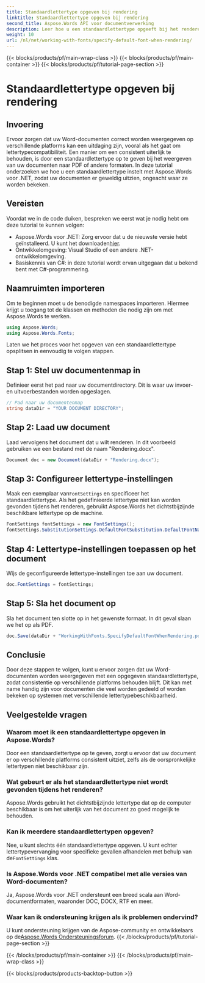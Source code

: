 ```yaml
---
title: Standaardlettertype opgeven bij rendering
linktitle: Standaardlettertype opgeven bij rendering
second_title: Aspose.Words API voor documentverwerking
description: Leer hoe u een standaardlettertype opgeeft bij het renderen van Word-documenten met Aspose.Words voor .NET. Zorg voor een consistente weergave van het document op alle platforms.
weight: 10
url: /nl/net/working-with-fonts/specify-default-font-when-rendering/
---
```


{{< blocks/products/pf/main-wrap-class >}}
{{< blocks/products/pf/main-container >}}
{{< blocks/products/pf/tutorial-page-section >}}

# Standaardlettertype opgeven bij rendering

## Invoering

Ervoor zorgen dat uw Word-documenten correct worden weergegeven op verschillende platforms kan een uitdaging zijn, vooral als het gaat om lettertypecompatibiliteit. Een manier om een consistent uiterlijk te behouden, is door een standaardlettertype op te geven bij het weergeven van uw documenten naar PDF of andere formaten. In deze tutorial onderzoeken we hoe u een standaardlettertype instelt met Aspose.Words voor .NET, zodat uw documenten er geweldig uitzien, ongeacht waar ze worden bekeken.

## Vereisten

Voordat we in de code duiken, bespreken we eerst wat je nodig hebt om deze tutorial te kunnen volgen:

- Aspose.Words voor .NET: Zorg ervoor dat u de nieuwste versie hebt geïnstalleerd. U kunt het downloaden[hier](https://releases.aspose.com/words/net/).
- Ontwikkelomgeving: Visual Studio of een andere .NET-ontwikkelomgeving.
- Basiskennis van C#: in deze tutorial wordt ervan uitgegaan dat u bekend bent met C#-programmering.

## Naamruimten importeren

Om te beginnen moet u de benodigde namespaces importeren. Hiermee krijgt u toegang tot de klassen en methoden die nodig zijn om met Aspose.Words te werken.

```csharp
using Aspose.Words;
using Aspose.Words.Fonts;
```

Laten we het proces voor het opgeven van een standaardlettertype opsplitsen in eenvoudig te volgen stappen.

## Stap 1: Stel uw documentenmap in

Definieer eerst het pad naar uw documentdirectory. Dit is waar uw invoer- en uitvoerbestanden worden opgeslagen.

```csharp
// Pad naar uw documentenmap
string dataDir = "YOUR DOCUMENT DIRECTORY";
```

## Stap 2: Laad uw document

Laad vervolgens het document dat u wilt renderen. In dit voorbeeld gebruiken we een bestand met de naam "Rendering.docx".

```csharp
Document doc = new Document(dataDir + "Rendering.docx");
```

## Stap 3: Configureer lettertype-instellingen

 Maak een exemplaar van`FontSettings` en specificeer het standaardlettertype. Als het gedefinieerde lettertype niet kan worden gevonden tijdens het renderen, gebruikt Aspose.Words het dichtstbijzijnde beschikbare lettertype op de machine.

```csharp
FontSettings fontSettings = new FontSettings();
fontSettings.SubstitutionSettings.DefaultFontSubstitution.DefaultFontName = "Arial Unicode MS";
```

## Stap 4: Lettertype-instellingen toepassen op het document

Wijs de geconfigureerde lettertype-instellingen toe aan uw document.

```csharp
doc.FontSettings = fontSettings;
```

## Stap 5: Sla het document op

Sla het document ten slotte op in het gewenste formaat. In dit geval slaan we het op als PDF.

```csharp
doc.Save(dataDir + "WorkingWithFonts.SpecifyDefaultFontWhenRendering.pdf");
```

## Conclusie

Door deze stappen te volgen, kunt u ervoor zorgen dat uw Word-documenten worden weergegeven met een opgegeven standaardlettertype, zodat consistentie op verschillende platforms behouden blijft. Dit kan met name handig zijn voor documenten die veel worden gedeeld of worden bekeken op systemen met verschillende lettertypebeschikbaarheid.


## Veelgestelde vragen

### Waarom moet ik een standaardlettertype opgeven in Aspose.Words?
Door een standaardlettertype op te geven, zorgt u ervoor dat uw document er op verschillende platforms consistent uitziet, zelfs als de oorspronkelijke lettertypen niet beschikbaar zijn.

### Wat gebeurt er als het standaardlettertype niet wordt gevonden tijdens het renderen?
Aspose.Words gebruikt het dichtstbijzijnde lettertype dat op de computer beschikbaar is om het uiterlijk van het document zo goed mogelijk te behouden.

### Kan ik meerdere standaardlettertypen opgeven?
 Nee, u kunt slechts één standaardlettertype opgeven. U kunt echter lettertypevervanging voor specifieke gevallen afhandelen met behulp van de`FontSettings` klas.

### Is Aspose.Words voor .NET compatibel met alle versies van Word-documenten?
Ja, Aspose.Words voor .NET ondersteunt een breed scala aan Word-documentformaten, waaronder DOC, DOCX, RTF en meer.

### Waar kan ik ondersteuning krijgen als ik problemen ondervind?
 U kunt ondersteuning krijgen van de Aspose-community en ontwikkelaars op de[Aspose.Words Ondersteuningsforum](https://forum.aspose.com/c/words/8).
{{< /blocks/products/pf/tutorial-page-section >}}

{{< /blocks/products/pf/main-container >}}
{{< /blocks/products/pf/main-wrap-class >}}

{{< blocks/products/products-backtop-button >}}
